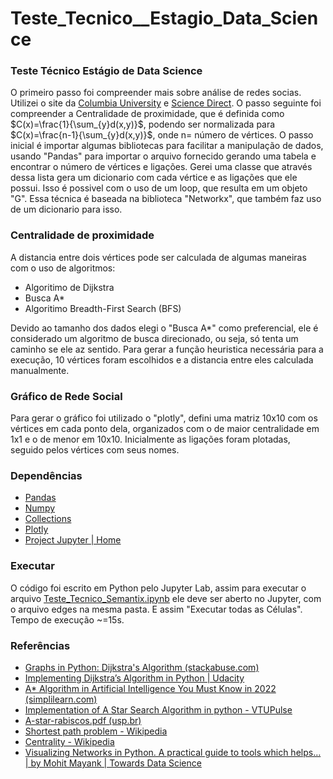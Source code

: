 # Teste_Tecnico__Estagio_Data_Science
### Teste Técnico Estágio de Data Science
O primeiro passo foi compreender mais sobre análise de redes socias. Utilizei o site da [Columbia University](https://www.publichealth.columbia.edu/research/population-health-methods/social-network-analysis#:~:text=Social%20Network%20analysis%20is%20the,,%20groups%20and/or%20organizations.) e [Science Direct](https://www.sciencedirect.com/topics/social-sciences/social-network-analysis). O passo seguinte foi compreender a Centralidade de proximidade, que é definida como $C(x)=\frac{1}{\sum_{y}d(x,y)}$, podendo ser normalizada para $C(x)=\frac{n-1}{\sum_{y}d(x,y)}$, onde n= número de vértices.
O passo inicial é importar algumas bibliotecas para facilitar a manipulação de dados, usando "Pandas" para importar o arquivo fornecido gerando uma tabela e encontrar o número de vértices e ligações. Gerei uma classe que através dessa lista gera um dicionario com cada vértice e as ligações que ele possui. Isso é possivel com o uso de um loop, que resulta em um objeto "G". Essa técnica é baseada na biblioteca "Networkx", que também faz uso de um dicionario para isso.
### Centralidade de proximidade
A distancia entre dois vértices pode ser calculada de algumas maneiras com o uso de algoritmos: 

 - Algoritimo de Dijkstra
 - Busca A* 
 - Algoritimo Breadth-First Search (BFS)

Devido ao tamanho dos dados elegi o "Busca A*" como preferencial, ele é considerado um algoritmo de busca direcionado, ou seja, só tenta um caminho se ele az sentido. Para gerar a função heuristica necessária para a execução, 10 vértices foram escolhidos e a distancia entre eles calculada manualmente.
### Gráfico de Rede Social
Para gerar o gráfico foi utilizado o "plotly", defini uma matriz 10x10 com os vértices em cada ponto dela, organizados com o de maior centralidade em 1x1 e o de menor em 10x10. Inicialmente as ligações foram plotadas, seguido pelos vértices com seus nomes.
### Dependências

 - [Pandas](https://pandas.pydata.org/)
 - [Numpy](https://numpy.org/)
 - [Collections](https://docs.python.org/3/library/collections.html)
 - [Plotly](https://plotly.com/)
 - [Project Jupyter | Home](https://jupyter.org/)

### Executar
O código foi escrito em Python pelo Jupyter Lab, assim para executar o arquivo [Teste_Tecnico_Semantix.ipynb](Teste_Tecnico_Semantix.ipynb) ele deve ser aberto no Jupyter, com o arquivo edges na mesma pasta. E assim "Executar todas as Células". Tempo de execução ~=15s.

### Referências 

 - [Graphs in Python: Dijkstra's Algorithm (stackabuse.com)](https://stackabuse.com/dijkstras-algorithm-in-python/)
 - [Implementing Dijkstra’s Algorithm in Python | Udacity](https://www.udacity.com/blog/2021/10/implementing-dijkstras-algorithm-in-python.html)
 - [A* Algorithm in Artificial Intelligence You Must Know in 2022 (simplilearn.com)](https://www.simplilearn.com/tutorials/artificial-intelligence-tutorial/a-star-algorithm)
 - [Implementation of A Star Search Algorithm in python - VTUPulse](https://www.vtupulse.com/artificial-intelligence/implementation-of-a-star-search-algorithm-in-python/)
 - [A-star-rabiscos.pdf (usp.br)](https://www.ime.usp.br/~coelho/mac0323-2018/aulas/aula09/A-star-rabiscos.pdf)
 - [Shortest path problem - Wikipedia](https://en.wikipedia.org/wiki/Shortest_path_problem)
 - [Centrality - Wikipedia](https://en.wikipedia.org/wiki/Centrality#Closeness_centrality)
 - [Visualizing Networks in Python. A practical guide to tools which helps… | by Mohit Mayank | Towards Data Science](https://towardsdatascience.com/visualizing-networks-in-python-d70f4cbeb259)
